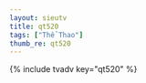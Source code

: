 ```yaml
--- 
layout: sieutv
title: qt520
tags: ["Thể Thao"]
thumb_re: qt520
---
```

{% include tvadv key="qt520" %} 

